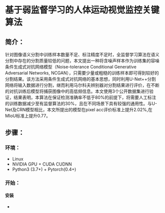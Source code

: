 # 基于弱监督学习的人体运动视觉监控关键算法  

## 简介：  
针对图像语义分割中训练样本数量不足、标注精度不足时，全监督学习算法在语义分割中存在的分割质量较低的问题，本文提出一种将含噪声样本作为训练集的容噪条件生成式对抗网络模型（Noise-tolerance Conditional Generative Adversarial Networks, NCGAN），只需要少量或粗糙的训练样本即可得到较好的分割结果。该方法采用条件生成式对抗网络的基本思想，同时利用U-Net++分割网络将输入数据进行分割，继而利用马尔科夫辨别器对分割结果进行评价，在不断的对抗训练后模型将捕获图像中的高低频信息。本文使用3个公开数据集进行验证，结果表明，本算法在保证检测准确率不低于80%的前提下，将需要人工标注的训练数据减少至有监督算法的30%，且在不同场景下具有较强的通用性。与U-Net及CRN模型相比，本文所提出的模型在pixel acc评价标准上提升2.02%,在MIoU标准上提升0.77。  

## 步骤：  
### 环境：  
- Linux  
- NVIDIA GPU + CUDA CUDNN  
- Python3 (3.7+) + Pytorch(0.4+)  

### 开始：  
#### 安装  
- 
